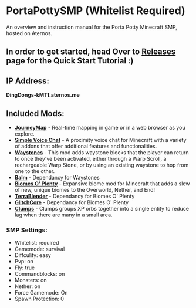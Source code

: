 # PortaPottySMP (Whitelist Required)
An overview and instruction manual for the Porta Potty Minecraft SMP, hosted on Aternos.
## In order to get started, head Over to [Releases]() page for the **Quick Start Tutorial** :)

## IP Address:
**DingDongs-kMTf.aternos.me**
## Included Mods:
- [**JourneyMap**](https://www.curseforge.com/minecraft/mc-mods/journeymap) - Real-time mapping in game or in a web browser as you explore.
- [**Simple Voice Chat**](https://www.curseforge.com/minecraft/mc-mods/simple-voice-chat) - A proximity voice chat for Minecraft with a variety of addons that offer additional features and functionalities.
- [**Waystones**](https://www.curseforge.com/minecraft/mc-mods/waystones) - This mod adds waystone blocks that the player can return to once they've been activated, either through a Warp Scroll, a rechargeable Warp Stone, or by using an existing waystone to hop from one to the other.
- [**Balm**](https://www.curseforge.com/minecraft/mc-mods/balm) - Dependancy for Waystones
- [**Biomes O' Plenty**](https://www.curseforge.com/minecraft/mc-mods/biomes-o-plenty) - Expansive biome mod for Minecraft that adds a slew of new, unique biomes to the Overworld, Nether, and End!
- [**TerraBlender**](https://www.curseforge.com/minecraft/mc-mods/terrablender) - Dependancy for Biomes O' Plenty
- [**GlitchCore**](https://www.curseforge.com/minecraft/mc-mods/glitchcore) - Dependancy for Biomes O' Plenty
- [**Clumps**](https://www.curseforge.com/minecraft/mc-mods/clumps) - Clumps groups XP orbs together into a single entity to reduce lag when there are many in a small area.
### SMP Settings:
- Whitelist: required
- Gamemode: survival
- Diffculity: easy
- Pvp: on
- Fly: true
- Commandblocks: on
- Monsters: on
- Nether: on
- Force Gamemode: On
- Spawn Protection: 0
